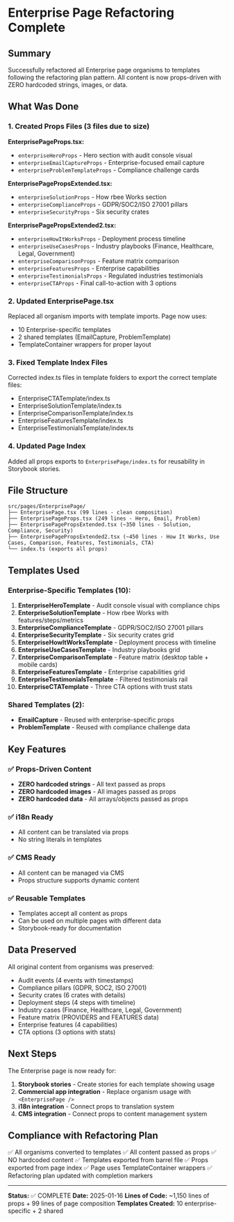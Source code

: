 # Enterprise Page Refactoring Complete

## Summary

Successfully refactored all Enterprise page organisms to templates following the refactoring plan pattern. All content is now props-driven with ZERO hardcoded strings, images, or data.

## What Was Done

### 1. Created Props Files (3 files due to size)

**EnterprisePageProps.tsx:**
- `enterpriseHeroProps` - Hero section with audit console visual
- `enterpriseEmailCaptureProps` - Enterprise-focused email capture
- `enterpriseProblemTemplateProps` - Compliance challenge cards

**EnterprisePagePropsExtended.tsx:**
- `enterpriseSolutionProps` - How rbee Works section
- `enterpriseComplianceProps` - GDPR/SOC2/ISO 27001 pillars
- `enterpriseSecurityProps` - Six security crates

**EnterprisePagePropsExtended2.tsx:**
- `enterpriseHowItWorksProps` - Deployment process timeline
- `enterpriseUseCasesProps` - Industry playbooks (Finance, Healthcare, Legal, Government)
- `enterpriseComparisonProps` - Feature matrix comparison
- `enterpriseFeaturesProps` - Enterprise capabilities
- `enterpriseTestimonialsProps` - Regulated industries testimonials
- `enterpriseCTAProps` - Final call-to-action with 3 options

### 2. Updated EnterprisePage.tsx

Replaced all organism imports with template imports. Page now uses:
- 10 Enterprise-specific templates
- 2 shared templates (EmailCapture, ProblemTemplate)
- TemplateContainer wrappers for proper layout

### 3. Fixed Template Index Files

Corrected index.ts files in template folders to export the correct template files:
- EnterpriseCTATemplate/index.ts
- EnterpriseSolutionTemplate/index.ts
- EnterpriseComparisonTemplate/index.ts
- EnterpriseFeaturesTemplate/index.ts
- EnterpriseTestimonialsTemplate/index.ts

### 4. Updated Page Index

Added all props exports to `EnterprisePage/index.ts` for reusability in Storybook stories.

## File Structure

```
src/pages/EnterprisePage/
├── EnterprisePage.tsx (99 lines - clean composition)
├── EnterprisePageProps.tsx (249 lines - Hero, Email, Problem)
├── EnterprisePagePropsExtended.tsx (~350 lines - Solution, Compliance, Security)
├── EnterprisePagePropsExtended2.tsx (~450 lines - How It Works, Use Cases, Comparison, Features, Testimonials, CTA)
└── index.ts (exports all props)
```

## Templates Used

### Enterprise-Specific Templates (10):
1. **EnterpriseHeroTemplate** - Audit console visual with compliance chips
2. **EnterpriseSolutionTemplate** - How rbee Works with features/steps/metrics
3. **EnterpriseComplianceTemplate** - GDPR/SOC2/ISO 27001 pillars
4. **EnterpriseSecurityTemplate** - Six security crates grid
5. **EnterpriseHowItWorksTemplate** - Deployment process with timeline
6. **EnterpriseUseCasesTemplate** - Industry playbooks grid
7. **EnterpriseComparisonTemplate** - Feature matrix (desktop table + mobile cards)
8. **EnterpriseFeaturesTemplate** - Enterprise capabilities grid
9. **EnterpriseTestimonialsTemplate** - Filtered testimonials rail
10. **EnterpriseCTATemplate** - Three CTA options with trust stats

### Shared Templates (2):
- **EmailCapture** - Reused with enterprise-specific props
- **ProblemTemplate** - Reused with compliance challenge data

## Key Features

### ✅ Props-Driven Content
- **ZERO hardcoded strings** - All text passed as props
- **ZERO hardcoded images** - All images passed as props
- **ZERO hardcoded data** - All arrays/objects passed as props

### ✅ i18n Ready
- All content can be translated via props
- No string literals in templates

### ✅ CMS Ready
- All content can be managed via CMS
- Props structure supports dynamic content

### ✅ Reusable Templates
- Templates accept all content as props
- Can be used on multiple pages with different data
- Storybook-ready for documentation

## Data Preserved

All original content from organisms was preserved:
- Audit events (4 events with timestamps)
- Compliance pillars (GDPR, SOC2, ISO 27001)
- Security crates (6 crates with details)
- Deployment steps (4 steps with timeline)
- Industry cases (Finance, Healthcare, Legal, Government)
- Feature matrix (PROVIDERS and FEATURES data)
- Enterprise features (4 capabilities)
- CTA options (3 options with stats)

## Next Steps

The Enterprise page is now ready for:
1. **Storybook stories** - Create stories for each template showing usage
2. **Commercial app integration** - Replace organism usage with `<EnterprisePage />`
3. **i18n integration** - Connect props to translation system
4. **CMS integration** - Connect props to content management system

## Compliance with Refactoring Plan

✅ All organisms converted to templates
✅ All content passed as props
✅ NO hardcoded content
✅ Templates exported from barrel file
✅ Props exported from page index
✅ Page uses TemplateContainer wrappers
✅ Refactoring plan updated with completion markers

---

**Status:** ✅ COMPLETE
**Date:** 2025-01-16
**Lines of Code:** ~1,150 lines of props + 99 lines of page composition
**Templates Created:** 10 enterprise-specific + 2 shared
